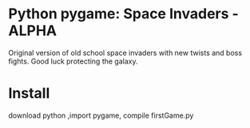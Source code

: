 # Python pygame: Space Invaders - ALPHA
Original version of old school space invaders with new twists and boss fights. 
Good luck protecting the galaxy.

# Install
download python ,import pygame, compile firstGame.py


